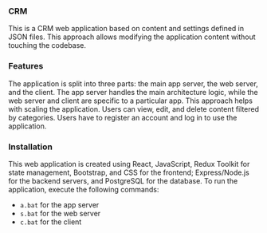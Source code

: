### CRM

This is a CRM web application based on content and settings defined in JSON files. This approach allows modifying the application content without touching the codebase.

### Features

The application is split into three parts: the main app server, the web server, and the client. The app server handles the main architecture logic, while the web server and client are specific to a particular app.
This approach helps with scaling the application.
Users can view, edit, and delete content filtered by categories. Users have to register an account and log in to use the application.

### Installation

This web application is created using React, JavaScript, Redux Toolkit for state management, Bootstrap, and CSS for the frontend; Express/Node.js for the backend servers, and PostgreSQL for the database.
To run the application, execute the following commands:

- `a.bat` for the app server
- `s.bat` for the web server
- `c.bat` for the client

